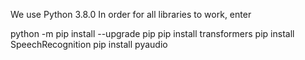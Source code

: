 We use Python 3.8.0
In order for all libraries to work, enter



python -m pip install --upgrade pip
pip install transformers
pip install SpeechRecognition
pip install pyaudio
